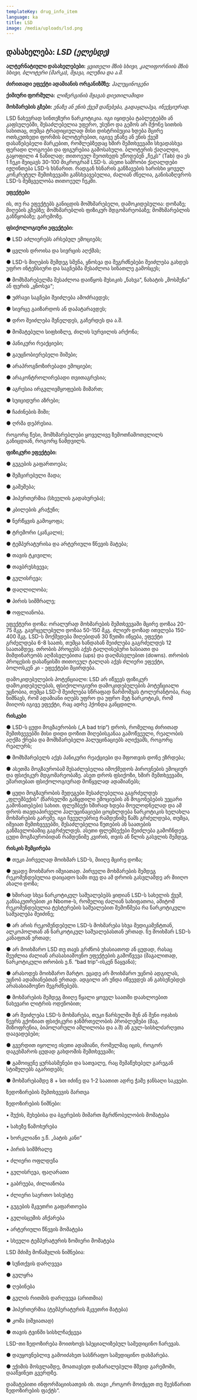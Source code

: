 ```yaml
---
templateKey: drug_info_item
language: ka
title: LSD
image: /media/uploads/lsd.png
---
```

## **დასახელება:** _LSD (ელესდე)_

**ალტერნატიული დასახელებები:** _ყვითელი მზის სხივი, კალიფორნიის მზის სხივი, ბლოტერი (მარკა), მჟავა, ილუზია და ა.შ._

**ძირითადი ეფექტი ადამიანის ორგანიზმზე:** _ჰალუცინოგენი_

**ქიმიური ფორმულა:** _ლიზერგინის მჟავას დიეთილამიდი_

**მოხმარების გზები:** _ენაზე ან ენის ქვეშ დაწებება, გადაყლაპვა, ინექციურად._ 

LSD ნახევრად სინთეზური ნარკოტიკია. იგი იყიდება ტაბლეტებში ან კაფსულებში, შესაძლებელია უფერო, უსუნო და გემოს არ მქონე სითხის სახითაც, თუმცა ტრადიციულად მისი დისტრიბუცია ხდება მცირე ოთხკუთხედი ფორმის ბლოტერებით, იგივე ენაზე ან ენის ქვეშ დასაწებებელი მარკებით, რომლებზედაც ხშირ შემთხვევაში სხვადასხვა ფერადი ლოგოები და ფიგურებია გამოსახული. ბლოტერის ქაღალდი, გაყოფილი 4 ნაწილად; თითოეულ მეოთხედს უწოდებენ „ჩეკს“ (Tab) და ეს 1 ჩეკი შეიცავს 30-100 მიკროგრამ LSD-ს. ასეთი საშრობი ქაღალდები იჟღინთება LSD-ს ხსნარით. რადგან ხსნარის განზავების ხარისხი ყოველ კონკრეტულ შემთხვევაში განსხვავებულია, ძალიან ძნელია, განისაზღვროს LSD-ს შემცველობა თითოეულ ჩეკში.

**ეფექტები**

ის, თუ რა ეფექტებს განიცდის მომხმარებელი, დამოკიდებულია: დოზაზე; მიღების გზებზე; მომხმარებლის ფიზიკურ მდგომარეობაზე; მომხმარებლის განწყობაზე;  გარემოზე.

**ფსიქოლოგიური ეფექტები:**

●	LSD აძლიერებს არსებულ ემოციებს;

●	ცვლის დროისა და სივრცის აღქმას;

●	LSD-ს მიღების შემდეგ სმენა, ყნოსვა და შეგრძნებები შეიძლება გახდეს უფრო ინტენსიური და საგნებმა შესაძლოა სინათლე გამოსცეს;

●	მომხმარებელმა შესაძლოა დაიწყოს მუსიკის „ნახვა“, ნახატის „მოსმენა“ ან ფერის „ყნოსვა“;

●	უძრავი საგნები შეიძლება ამოძრავდეს;

●	სივრცე გაიზარდოს ან დაპატარავდეს;

●	დრო შეიძლება შენელდეს, გაჩერდეს და ა.შ.

●	მომატებული სიფხიზლე, ძილის სურვილის არქონა;

●	პანიკური რეაქციები;

●	გაუცნობიერებელი შიშები;

●	არაპროგნოზირებადი ემოციები;

●	არაკონტროლირებადი თვითაგრესია;

●	აგრესია ირგვლივმყოფების მიმართ;

●	სუიციდური აზრები;

●	ჩაძინების შიში;

●	ღრმა დეპრესია.

როგორც წესი, მომხმარებლები ყოველივე ზემოთჩამოთვლილს განიცდიან, როგორც ნამდვილს.

**ფიზიკური ეფექტები:** 

●	გუგების გაფართოება;

●	შემცირებული მადა;

●	გაშეშება;

●	ჰიპერთერმია (სხეულის გადახურება);

●	კბილების კრაჭუნი;

●	ნერწყვის გამოყოფა;

●	ტრემორი (კანკალი);

●	ტემპერატურისა და არტერიული წნევის მატება;

●	თავის ტკივილი;

●	თავბრუსხვევა;

●	გულისრევა;

●	 დაღლილობა;

●	 პირის სიმშრალე;

●	 ოფლიანობა.

ეფექტური დოზა: ორალურად მოხმარების შემთხვევაში მცირე დოზაა 20-75 მკგ. გავრცელებული დოზაა 50-150 მკგ. ძლიერ დოზად ითვლება 150-400 მკგ.  LSD-ს მოქმედება მიღებიდან 30 წუთში იწყება, ეფექტი გრძელდება 6-8 საათს, თუმცა ხანდახან შეიძლება გაგრძელდეს 12 საათამდეც. თრობის პროცესს აქვს ტალღისებური ხასიათი და მიმდინარეობს აღმასვლებითა (ups) და დაღმასვლებით (downs). თრობის პროცესის დასაწყისში თითოეულ ტალღას აქვს ძლიერი ეფექტი, ბოლოსკენ კი - ეფექტები მცირდება. 

დამოკიდებულების პოტენციალი: LSD არ იწვევს ფიზიკურ დამოკიდებულებას, ფსიქოლოგიური დამოკიდებულების პოტენციალი უცნობია, თუმცა LSD-მ შეიძლება სწრაფად წარმოშვას ტოლერანტობა, რაც ნიშნავს, რომ ადამიანი იღებს უფრო და უფრო მეტ ნარკოტიკს, რომ მიიღოს იგივე ეფექტი, რაც ადრე ჰქონდა განცდილი.

**რისკები**

●	LSD-ს ცუდი მოგზაურობის („A bad trip“) დროს, რომელიც ძირითად შემთხვევებში მისი დიდი დოზით მიღებისგანაა გამოწვეული, რეალობის აღქმა ქრება და მომხმარებელი ჰალუცინაციებს აღიქვამს, როგორც რეალურს;

●	მომხმარებელს აქვს პანიკური რეაქციები და შფოთვის დონე ეზრდება;

●	ასეთმა მოგზაურობამ შესაძლებელია იმოქმედოს პიროვნების ემოციურ და ფსიქიკურ მდგომარეობაზე. ასეთ დროს ფსიქოზი, ხშირ შემთხვევაში, ემართებათ ფსიქოლოგიურად მოწყვლად ადამიანებს;

●	ცუდი მოგზაურობის შედეგები შესაძლებელია გაგრძელდეს „ფლეშბექის“ (წარსულში განცდილი ემოციების ან მოგონებების უეცარი გამონათებები) სახით. ფლეშბექი ხშირად ხდება მოულოდნელად და ამ დროს თავდაპირველი ჰალუცინაციები ცოცხლდება ნარკოტიკის ხელახლა მოხმარების გარეშე. იგი ჩვეულებრივ რამდენიმე წამს გრძელდება, თუმცა, იშვიათ შემთხვევებში, შესაძლებელია წუთების ან საათების განმავლობაშიც გაგრძელდეს. ასეთი ფლეშბექები შეიძლება გამოჩნდეს ცუდი მოგზაურობიდან რამდენიმე კვირის, თვის ან წლის გასვლის შემდეგ.

**რისკის შემცირება** 

●	თუკი პირველად მოიხმარ LSD-ს, მიიღე მცირე დოზა;

●	ეცადე მოიხმარო იშვიათად. პირველი მოხმარების შემდეგ რეკომენდებულია დაიცადო სამი თვე და ამ დროის გასვლამდე არ მიიღო ახალი დოზა;

●	ხშირად სხვა ნარკოტიკულ საშუალებებს ყიდიან LSD-ს სახელის ქვეშ, განსაკუთრებით კი Nbome-ს, რომელიც ძალიან სახიფათოა, ამიტომ რეკომენდებულია ტესტერების საშუალებით შემოწმება რა ნარკოტიკული საშუალება შეიძინე;

●	არ არის რეკომენდებული LSD-ს მოხმარება სხვა მედიკამენტთან, ალკოჰოლთან ან ნარკოტიკულ საშუალებასთან ერთად. ნუ მოიხმარ LSD-ს კანაფთან ერთად;

●	არ მოიხმარო LSD თუ თავს გრძნობ უხასიათოდ ან ცუდად, რასაც შეუძლია ძალიან არასასიამოვნო ეფექტების გამოწვევა (მაგალითად, ნარკოტიკული თრობის ე.წ. “bad trip”-ისკენ წაყვანა);

●	არასოდეს მოიხმარო მარტო. ეცადე არ მოიხმარო უცნობ ადგილას, უცნობ ადამიანებთან ერთად. ადგილი არ უნდა იწვევდეს ან გახსენებდეს არასასიამოვნო შეგრძნებებს. 

●	მოხმარების შემდეგ მიიღე წყალი ყოველ საათში დაახლოებით ნახევარი ლიტრის ოდენობით;

●	არ შეიძლება LSD-ს მოხმარება, თუკი წარსულში შენ ან შენი ოჯახის წევრს გქონიათ ფსიქიკური ჯანმრთელობის პრობლემები (მაგ. შიზოფრენია, ბიპოლარული აშლილობა და ა.შ) ან გულ-სისხლძარღვთა დაავადებები;

●	გვერდით იყოლიე ისეთი ადამიანი, რომელმაც იცის, როგორ დაგეხმაროს ცუდად გახდომის შემთხვევაში;

●	გამოიყენე ყურსასმენები და სათვალე, რაც შემაწუხებელ გარეგან სტიმულებს აგარიდებს;

●	მოხმარებამდე 8 + სთ იძინე და 1-2 საათით ადრე ჭამე ჯანსაღი საკვები. 

ზედოზირების შემთხვევის მართვა

ზედოზირების ნიშნები:

• შუქის, შეხებისა და ბგერების მიმართ მგრძნობელობის მომატება

• სახეზე წამოხურება

• ხორკლიანი ე.წ. „ბატის კანი“

• პირის სიმშრალე

• ძლიერი ოფლდენა

• გულისრევა, ფაღარათი

• გაბრუება, ძილიანობა

• ძლიერი საერთო სისუსტე

• გუგების მკვეთრი გაფართოება

• გულისცემის აჩქარება

• არტერიული წნევის მომატება

• სხეული ტემპერატურის ზომიერი მომატება

LSD მძიმე მოწამვლის ნიშნებია:

●	 სუნთქვის დარღვევა

●	 გულყრა

●	 ღებინება

●	 გულის რითმის დარღვევა (არითმია)

●	 ჰიპერთერმია (ტემპერატურის მკვეთრი მატება)

●	 კომა (იშვიათად)

●	 თავის ტვინში სისხლჩაქცევა

LSD-თი ზედოზირება მოითხოვს სპეციალიზებულ სამედიცინო ჩარევას.

●	დაუყოვნებლივ გამოიძახეთ სასწრაფო სამედიცინო დახმარება. 

●	ექიმის მოსვლამდე, მოათავსეთ დაზარალებული მშვიდ გარემოში, დააწვინეთ გვერდზე.

დამატებითი ინფორმაციისათვის იხ. თავი „როგორ მოიქცეთ თუ შეესწარით ზედოზირების ფაქტს“.
